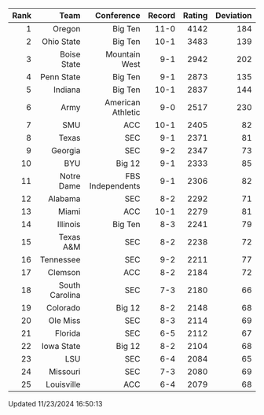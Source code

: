 | Rank  | Team                 | Conference           | Record   | Rating | Deviation |
| ---:  | ---:                 | ---:                 | ---:     | ---:   | ---:      |
| 1     | Oregon               | Big Ten              | 11-0     | 4142   | 184       |
| 2     | Ohio State           | Big Ten              | 10-1     | 3483   | 139       |
| 3     | Boise State          | Mountain West        | 9-1      | 2942   | 202       |
| 4     | Penn State           | Big Ten              | 9-1      | 2873   | 135       |
| 5     | Indiana              | Big Ten              | 10-1     | 2837   | 144       |
| 6     | Army                 | American Athletic    | 9-0      | 2517   | 230       |
| 7     | SMU                  | ACC                  | 10-1     | 2405   | 82        |
| 8     | Texas                | SEC                  | 9-1      | 2371   | 81        |
| 9     | Georgia              | SEC                  | 9-2      | 2347   | 73        |
| 10    | BYU                  | Big 12               | 9-1      | 2333   | 85        |
| 11    | Notre Dame           | FBS Independents     | 9-1      | 2306   | 82        |
| 12    | Alabama              | SEC                  | 8-2      | 2292   | 71        |
| 13    | Miami                | ACC                  | 10-1     | 2279   | 81        |
| 14    | Illinois             | Big Ten              | 8-3      | 2241   | 79        |
| 15    | Texas A&M            | SEC                  | 8-2      | 2238   | 72        |
| 16    | Tennessee            | SEC                  | 9-2      | 2211   | 77        |
| 17    | Clemson              | ACC                  | 8-2      | 2184   | 72        |
| 18    | South Carolina       | SEC                  | 7-3      | 2180   | 66        |
| 19    | Colorado             | Big 12               | 8-2      | 2148   | 68        |
| 20    | Ole Miss             | SEC                  | 8-3      | 2114   | 69        |
| 21    | Florida              | SEC                  | 6-5      | 2112   | 67        |
| 22    | Iowa State           | Big 12               | 8-2      | 2104   | 68        |
| 23    | LSU                  | SEC                  | 6-4      | 2084   | 65        |
| 24    | Missouri             | SEC                  | 7-3      | 2080   | 69        |
| 25    | Louisville           | ACC                  | 6-4      | 2079   | 68        |

Updated 11/23/2024 16:50:13
